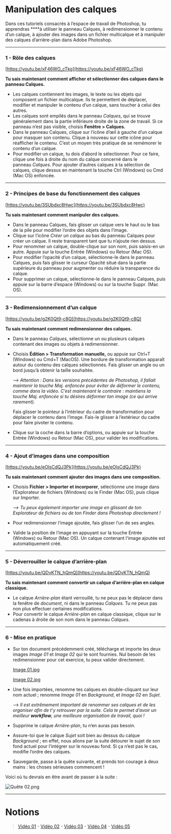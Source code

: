 # Manipulation des calques

Dans ces tutoriels consacrés à l’espace de travail de Photoshop, tu apprendras ****à utiliser le panneau Calques, à redimensionner le contenu d’un calque, à ajouter des images dans un fichier multicalque et à manipuler des calques d’arrière-plan dans Adobe Photoshop.

---

### 1 - ****Rôle des calques****

[https://youtu.be/xF46WO_cTkg](https://youtu.be/xF46WO_cTkg)

**Tu sais maintenant comment afficher et sélectionner des calques dans le panneau Calques.**

- Les calques contiennent les images, le texte ou les objets qui composent un fichier multicalque. Ils te permettent de déplacer, modifier et manipuler le contenu d’un calque, sans toucher à celui des autres.
- Les calques sont empilés dans le panneau *Calques*, qui se trouve généralement dans la partie inférieure droite de la zone de travail. Si ce panneau n’est pas visible, choisis **Fenêtre > Calques.**
- Dans le panneau Calques, clique sur l’icône d’œil à gauche d’un calque pour masquer son contenu. Clique à nouveau sur cette icône pour réafficher le contenu. C’est un moyen très pratique de se remémorer le contenu d’un calque.
- Pour modifier un calque, tu dois d’abord le sélectionner. Pour ce faire, clique une fois à droite du nom du calque concerné dans le panneau *Calques*. Pour ajouter d’autres calques à ta sélection de calques, clique dessus en maintenant la touche Ctrl (Windows) ou Cmd (Mac OS) enfoncée.

---

### 2 - ****Principes de base du fonctionnement des calques****

[https://youtu.be/3SUbdxc8Hwc](https://youtu.be/3SUbdxc8Hwc)

**Tu sais maintenant comment manipuler des calques.**

- Dans le panneau Calques, fais glisser un calque vers le haut ou le bas de la pile pour modifier l’ordre des objets dans l’image.
- Clique sur l’icône *Créer un calque* au bas du panneau Calques pour créer un calque. Il reste transparent tant que tu n’ajoute rien dessus.
- Pour renommer un calque, double-clique sur son nom, puis saisis-en un autre. Appuie sur la touche Entrée (Windows) ou Retour (Mac OS).
- Pour modifier l’opacité d’un calque, sélectionne-le dans le panneau Calques, puis fais glisser le curseur Opacité situé dans la partie supérieure du panneau pour augmenter ou réduire la transparence du calque.
- Pour supprimer un calque, sélectionne-le dans le panneau Calques, puis appuie sur la barre d’espace (Windows) ou sur la touche Suppr. (Mac OS).

---

### 3 - Redimensionnement d’un calque

[https://youtu.be/g2K0Qt9-c8Q](https://youtu.be/g2K0Qt9-c8Q)

**Tu sais maintenant comment redimensionner des calques.**

- Dans le panneau *Calques*, sélectionne un ou plusieurs calques contenant des images ou objets à redimensionner.
- Choisis **Édition > Transformation** **manuelle,** ou appuie sur Ctrl+T (Windows) ou Cmd+T (MacOS). Une bordure de transformation apparaît autour du contenu des calques sélectionnés. Fais glisser un angle ou un bord jusqu’à obtenir la taille souhaitée.
    
    *—> Attention : Dans les versions précédentes de Photoshop, il fallait maintenir la touche Maj. enfoncée pour éviter de déformer le contenu, comme dans la vidéo. C’est maintenant le contraire : maintiens la touche Maj. enfoncée si tu désires déformer ton image (ce qui arrive rarement).*
    
    Fais glisser le pointeur à l’intérieur du cadre de transformation pour déplacer le contenu dans l’image. Fais-le glisser à l’extérieur du cadre pour faire pivoter le contenu.
    
- Clique sur la coche dans la barre d’options, ou appuie sur la touche Entrée (Windows) ou Retour (Mac OS), pour valider les modifications.

---

### 4 - ****Ajout d’images dans une composition****

[https://youtu.be/eOlsCdQJ3Pk](https://youtu.be/eOlsCdQJ3Pk)

**Tu sais maintenant comment ajouter des images dans une composition.**

- Choisis **Fichier > Importer** **et incorporer**, sélectionne une image dans l’Explorateur de fichiers (Windows) ou le Finder (Mac OS), puis clique sur Importer.
    
    *—> Tu peux également importer une image en glissant de ton Explorateur de fichiers ou de ton Finder dans Photoshop directement !*
    
- Pour redimensionner l’image ajoutée, fais glisser l’un de ses angles.
- Valide la position de l’image en appuyant sur la touche Entrée (Windows) ou Retour (Mac OS). Un calque contenant l’image ajoutée est automatiquement créé.

---

### 5 - Déverrouiller le calque d’arrière-plan

[https://youtu.be/QDvKTN_hQmQ](https://youtu.be/QDvKTN_hQmQ)

**Tu sais maintenant comment convertir un calque d’arrière-plan en calque classique.**

- Le calque *Arrière-plan* étant verrouillé, tu ne peux pas le déplacer dans la fenêtre de *document*, ni dans le panneau *Calques*. Tu ne peux pas non plus effectuer certaines modifications.
- Pour convertir le calque *Arrière-plan* en calque classique, clique sur le cadenas à droite de son nom dans le panneau *Calques*.

---

### 6 - Mise en pratique

- Sur ton document précédemment créé, télécharge et importe les deux images *Image 01* et *Image 02* qui te sont fournies. Nul besoin de les redimensionner pour cet exercice, tu peux valider directement.
    
    [Image 01.jpg](https://s3-us-west-2.amazonaws.com/secure.notion-static.com/6fbcd2ea-debd-4783-938e-91a91bb3a3c6/Image_01.jpg)
    
    [Image 02.jpg](https://s3-us-west-2.amazonaws.com/secure.notion-static.com/a862221a-a665-4aab-97c9-849ad5bd438b/Image_02.jpg)
    
- Une fois importées, renomme tes calques en double-cliquant sur leur nom actuel ; renomme *Image 01* en *Background*, et *Image 02* en *Sujet*.
    
    —> *Il est extrêmement important de renommer ses calques et de les organiser afin de t’y retrouver par la suite. Cela te permet d’avoir un meilleur **workflow**, une meilleure organisation de travail, quoi !*
    
- Supprime le calque *Arrière-plan*, tu n’en auras pas besoin.
- Assure-toi que le calque *Sujet* soit bien au dessus du calque *Background* ; en effet, nous allons par la suite détourer le sujet de son fond actuel pour l’intégrer sur le nouveau fond. Si ça n’est pas le cas, modifie l’ordre des calques.
- Sauvegarde, passe à la quête suivante, et prends ton courage à deux mains : les choses sérieuses commencent !

Voici où tu devrais en être avant de passer à la suite :

![Quête 02.png](https://s3-us-west-2.amazonaws.com/secure.notion-static.com/035139c2-2980-4911-9713-642314691e8f/Qute_02.png)

---

# Notions

> [Vidéo 01](https://www.youtube.com/watch?v=xF46WO_cTkg) - [Vidéo 02](https://www.youtube.com/watch?v=3SUbdxc8Hwc) - [Vidéo 03](https://www.youtube.com/watch?v=g2K0Qt9-c8Q) - [Vidéo 04](https://www.youtube.com/watch?v=eOlsCdQJ3Pk) - [Vidéo 05](https://www.youtube.com/watch?v=QDvKTN_hQmQ)
>